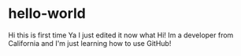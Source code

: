 hello-world
===========

Hi this is first time
Ya I just edited it now what
Hi! Im a developer from California and I'm just learning how to use GitHub!
